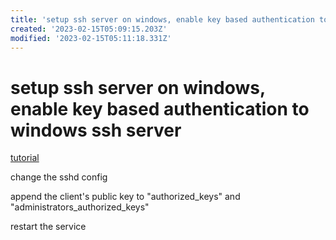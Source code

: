 ```yaml
---
title: 'setup ssh server on windows, enable key based authentication to windows ssh server'
created: '2023-02-15T05:09:15.203Z'
modified: '2023-02-15T05:11:18.331Z'
---
```


# setup ssh server on windows, enable key based authentication to windows ssh server

[tutorial](https://woshub.com/using-ssh-key-based-authentication-on-windows/)

change the sshd config

append the client's public key to "authorized_keys" and "administrators_authorized_keys"

restart the service

